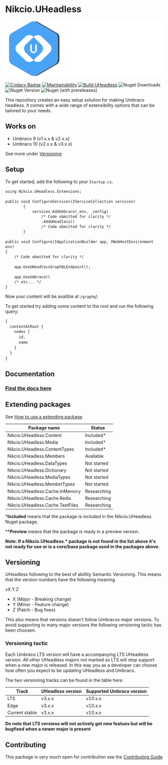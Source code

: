 # Nikcio.UHeadless

![Logo](/readme/Logo-w-Text-white.svg)

[![Codacy Badge](https://app.codacy.com/project/badge/Grade/48f9a00a65284a0d8d7d8660783beb47)](https://www.codacy.com/gh/nikcio/Nikcio.UHeadless/dashboard?utm_source=github.com&amp;utm_medium=referral&amp;utm_content=nikcio/Nikcio.UHeadless&amp;utm_campaign=Badge_Grade)
[![Maintainability](https://api.codeclimate.com/v1/badges/5452e578a6d25c344e15/maintainability)](https://codeclimate.com/github/nikcio/Nikcio.UHeadless/maintainability)
[![Build UHeadless](https://github.com/nikcio/Nikcio.UHeadless/actions/workflows/build.yml/badge.svg)](https://github.com/nikcio/Nikcio.UHeadless/actions/workflows/build.yml)
![Nuget Downloads](https://img.shields.io/nuget/dt/Nikcio.UHeadless?color=%230078d7&label=Nuget%20downloads&logo=Nuget)
![Nuget Version](https://img.shields.io/nuget/v/Nikcio.UHeadless?label=Stable%20version)
![Nuget (with prereleases)](https://img.shields.io/nuget/vpre/Nikcio.UHeadless?label=Prerelease%20version)

This repository creates an easy setup solution for making Umbraco headless. It comes with a wide range of extensibility options that can be tailored to your needs.

## Works on

* Umbraco 9 (v1.x.x & v2.x.x)
* Umbraco 10 (v2.x.x & v3.x.x)

See more under [Versioning](#Versioning)

## Setup

To get started, add the following to your `Startup.cs`.

```CSharp
using Nikcio.UHeadless.Extensions;

public void ConfigureServices(IServiceCollection services)
        {
            services.AddUmbraco(_env, _config)
                /* Code obmitted for clarity */
                .AddUHeadless()
                /* Code obmitted for clarity */
        }

public void Configure(IApplicationBuilder app, IWebHostEnvironment env)
{
    /* Code obmitted for clarity */

    app.UseUHeadlessGraphQLEndpoint();

    app.UseUmbraco()
    /* etc... */
}
```
Now your content will be avalible at `/graphql`

To get started try adding some content to the root and run the following query:
```graphql
{
  contentAtRoot {
    nodes {
      id,
      name
    }
  }
}
```

## Documentation
### [Find the docs here](docs/README.md)

## Extending packages

See [How to use a extending package]()

| Package name                     | Status       |
| -------------------------------- | ------------ |
| Nikcio.UHeadless.Content         | Included*    |
| Nikcio.UHeadless.Media           | Included*    |
| Nikcio.UHeadless.ContentTypes    | Included*    |
| Nikcio.UHeadless.Members         | Available    |
| Nikcio.UHeadless.DataTypes       | Not started  |
| Nikcio.UHeadless.Dictionary      | Not started  |
| Nikcio.UHeadless.MediaTypes      | Not started  |
| Nikcio.UHeadless.MemberTypes     | Not started  |
| Nikcio.UHeadless.Cache.InMemory  | Researching  |
| Nikcio.UHeadless.Cache.Redis     | Researching  |
| Nikcio.UHeadless.Cache.TextFiles | Researching  |

\***Included** means that the package is included in the Nikcio.UHeadless Nuget package.

\*\***Preview** means that the package is ready in a preview version.

**Note: If a Nikcio.UHeadless.\* package is not found in the list above it's not ready for use or is a core/base package used in the packages above.**

## Versioning
UHeadless following to the best of abillity Semantic Versioning. This means that the version numbers have the following meaning

vX.Y.Z

* X (Major - Breaking change)
* Y (Minor - Feature change)
* Z (Patch - Bug fixes)

This also means that versions doesn't follow Umbracos major versions.
To avoid supporting to many major versions the following versioning tactic has been choosen.

### Versioning tactic

Each Umbraco LTS version will have a accompanying LTS UHeadless version. All other UHeadless majors not marked as LTS will stop support when a new major is released.
In this way you as a developer can choose how often you expect to be updating UHeadless and Umbraco.

The two versioning tracks can be found in the table here:

| Track | UHeadless version | Supported Umbraco version |
|-------|-------------------|---------------------------|
|  LTS  |      v3.x.x       |          v10.x.x          |
|  Edge |      v3.x.x       |          v10.x.x          |
|  Current stable | v3.x.x  |          v10.x.x          |

**Do note that LTS versions will not actively get new featues but will be bugfixed when a newer major is present**

## Contributing

This package is very much open for contribution see the [Contributing Guide](CONTRIBUTING.md)